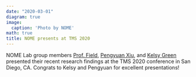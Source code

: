 ```yaml
---
date: "2020-03-01"
diagram: true
image:
  caption: 'Photo by NOME'
math: true
title: NOME presents at TMS 2020
---
```


NOME Lab group members <a href="../../authors/kg-field">Prof. Field</a>, <a href="../../authors/p-xiu">Pengyuan Xiu</a>, and <a href="../../authors/tmk-green">Kelsy Green</a> presented their recent research findings at the TMS 2020 conference in San Diego, CA. Congrats to Kelsy and Pengyuan for excellent presentations!